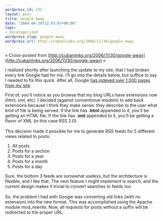 ```yaml
--- 
wordpress_id: 232
layout: post
title: Google Away
date: "2004-04-29T12:43:07+00:00"
tags: 
- Uncategorized
wordpress_slug: google-away
wordpress_url: http://cubanlinks.org/2006/11/30/google-away
---
```

&raquo; Cross-posted from [http://cubanlinks.org/2006/11/30/google-away](http://cubanlinks.org/2006/11/30/google-away) &laquo;

<p>I realized shortly after launching the update to my site, that I had broken every link Google had for me.  I&#8217;ll go into the details below, but suffice to say I needed to fix this quick.  After all, Google <a href="http://www.google.com/search?hl=en&#38;ie=UTF-8&#38;oe=UTF-8&#38;q=site%3Acubanlinks.org+the">has indexed over 1,000 pages from my site</a>.</p>


<p>First of, you&#8217;ll notice as you browse that my blog URLs have extensions now (html, xml, etc).  I decided (against conventional wisdom) to add back extensions because I think they make sense: they describe to the user what kind of file is being served.  If the link has <b>.html</b> appended to it, you&#8217;ll be getting an <span class="caps">HTML</span> file.  If the link has <b>.xml</b> appended to it, you&#8217;ll be getting a flavor of <span class="caps">XML</span> (in this case <span class="caps">RSS 2</span>.0).
<br/><br/>
This decision made it possible for me to generate <span class="caps">RSS</span> feeds for 5 different views related to posts:<br/>
<ol>
<li>All posts</li>
<li>Posts for a section</li>
<li>Posts for a year</li>
<li>Posts for a month</li>
<li>Posts for a day</li>
</ol>
Sure, the bottom 3 feeds are somewhat useless, but the architecture is flexible, and I like that.  The next feature I might implement is search, and the current design makes it trivial to convert searches to feeds too.
<br/><br/>
So, the problem I had with Google was converting old links (with no extension) into the new format.  This was accomplished using the Apache module mod_rewrite.  Now, all requests for posts without a suffix will be redirected to the proper <span class="caps">URL</span>.</p>
